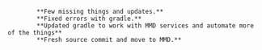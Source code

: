             **Few missing things and updates.**
            **Fixed errors with gradle.**
            **Updated gradle to work with MMD services and automate more of the things**
            **Fresh source commit and move to MMD.**
